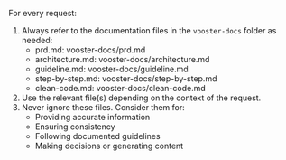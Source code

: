 For every request:

1. Always refer to the documentation files in the `vooster-docs` folder as needed:
    - prd.md: vooster-docs/prd.md
    - architecture.md: vooster-docs/architecture.md
    - guideline.md: vooster-docs/guideline.md
    - step-by-step.md: vooster-docs/step-by-step.md
    - clean-code.md: vooster-docs/clean-code.md
2. Use the relevant file(s) depending on the context of the request.
3. Never ignore these files. Consider them for:
    - Providing accurate information
    - Ensuring consistency
    - Following documented guidelines
    - Making decisions or generating content

